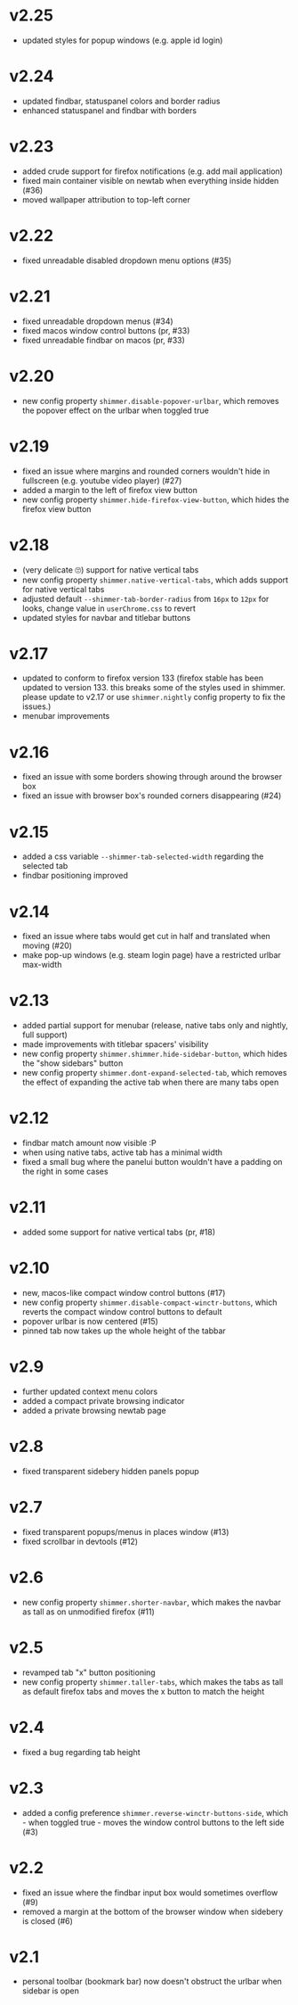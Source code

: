 # v2.25
 - updated styles for popup windows (e.g. apple id login)

# v2.24
 - updated findbar, statuspanel colors and border radius
 - enhanced statuspanel and findbar with borders

# v2.23
 - added crude support for firefox notifications (e.g. add mail application)
 - fixed main container visible on newtab when everything inside hidden (#36)
 - moved wallpaper attribution to top-left corner

# v2.22
 - fixed unreadable disabled dropdown menu options (#35)

# v2.21
 - fixed unreadable dropdown menus (#34)
 - fixed macos window control buttons (pr, #33)
 - fixed unreadable findbar on macos (pr, #33)

# v2.20
 - new config property `shimmer.disable-popover-urlbar`, which removes the popover effect on the urlbar when toggled true

# v2.19
 - fixed an issue where margins and rounded corners wouldn't hide in fullscreen (e.g. youtube video player) (#27)
 - added a margin to the left of firefox view button
 - new config property `shimmer.hide-firefox-view-button`, which hides the firefox view button

# v2.18
 - (very delicate 🙄) support for native vertical tabs
 - new config property `shimmer.native-vertical-tabs`, which adds support for native vertical tabs
 - adjusted default `--shimmer-tab-border-radius` from `16px` to `12px` for looks, change value in `userChrome.css` to revert
 - updated styles for navbar and titlebar buttons

# v2.17
 - updated to conform to firefox version 133 (firefox stable has been updated to version 133. this breaks some of the styles used in shimmer. please update to v2.17 or use `shimmer.nightly` config property to fix the issues.)
 - menubar improvements

# v2.16
 - fixed an issue with some borders showing through around the browser box
 - fixed an issue with browser box's rounded corners disappearing (#24)

# v2.15
 - added a css variable `--shimmer-tab-selected-width` regarding the selected tab
 - findbar positioning improved

# v2.14
 - fixed an issue where tabs would get cut in half and translated when moving (#20)
 - make pop-up windows (e.g. steam login page) have a restricted urlbar max-width

# v2.13
 - added partial support for menubar (release, native tabs only and nightly, full support)
 - made improvements with titlebar spacers' visibility
 - new config property `shimmer.shimmer.hide-sidebar-button`, which hides the "show sidebars" button
 - new config property `shimmer.dont-expand-selected-tab`, which removes the effect of expanding the active tab when there are many tabs open

# v2.12
 - findbar match amount now visible :P
 - when using native tabs, active tab has a minimal width
 - fixed a small bug where the panelui button wouldn't have a padding on the right in some cases

# v2.11
 - added some support for native vertical tabs (pr, #18)

# v2.10
 - new, macos-like compact window control buttons (#17)
 - new config property `shimmer.disable-compact-winctr-buttons`, which reverts the compact window control buttons to default
 - popover urlbar is now centered (#15)
 - pinned tab now takes up the whole height of the tabbar

# v2.9
 - further updated context menu colors
 - added a compact private browsing indicator
 - added a private browsing newtab page

# v2.8
 - fixed transparent sidebery hidden panels popup

# v2.7
 - fixed transparent popups/menus in places window (#13)
 - fixed scrollbar in devtools (#12)

# v2.6
 - new config property `shimmer.shorter-navbar`, which makes the navbar as tall as on unmodified firefox (#11)

# v2.5
 - revamped tab "x" button positioning
 - new config property `shimmer.taller-tabs`, which makes the tabs as tall as default firefox tabs and moves the x button to match the height

# v2.4
 - fixed a bug regarding tab height

# v2.3
 - added a config preference `shimmer.reverse-winctr-buttons-side`, which - when toggled true - moves the window control buttons to the left side (#3)

# v2.2
 - fixed an issue where the findbar input box would sometimes overflow (#9)
 - removed a margin at the bottom of the browser window when sidebery is closed (#6)

# v2.1
 - personal toolbar (bookmark bar) now doesn't obstruct the urlbar when sidebar is open
